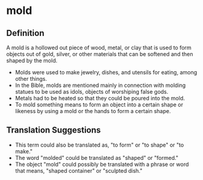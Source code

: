 # mold

## Definition

A mold is a hollowed out piece of wood, metal, or clay that is used to form objects out of gold, silver, or other materials that can be softened and then shaped by the mold.

* Molds were used to make jewelry, dishes, and utensils for eating, among other things.
* In the Bible, molds are mentioned mainly in connection with molding statues to be used as idols, objects of worshiping false gods.
* Metals had to be heated so that they could be poured into the mold.
* To mold something means to form an object into a certain shape or likeness by using a mold or the hands to form a certain shape.


## Translation Suggestions



* This term could also be translated as, "to form" or "to shape" or "to make."
* The word "molded" could be translated as "shaped" or "formed."
* The object "mold" could possibly be translated with a phrase or word that means, "shaped container" or "sculpted dish."